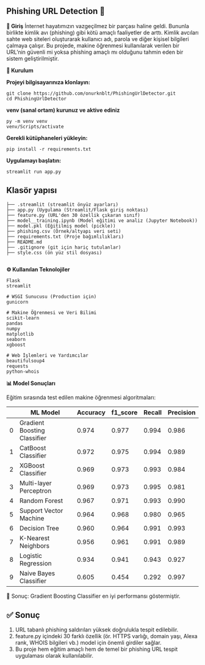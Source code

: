 ## Phishing URL Detection 🔎 ##



**📌 Giriş**
İnternet hayatımızın vazgeçilmez bir parçası haline geldi. Bununla birlikte kimlik avı (phishing) gibi kötü amaçlı faaliyetler de arttı. Kimlik avcıları sahte web siteleri oluşturarak kullanıcı adı, parola ve diğer kişisel bilgileri çalmaya çalışır.
Bu projede, makine öğrenmesi kullanılarak verilen bir URL’nin güvenli mi yoksa phishing amaçlı mı olduğunu tahmin eden bir sistem geliştirilmiştir.



**🚀 Kurulum**

**Projeyi bilgisayarınıza klonlayın:**
```
git clone https://github.com/onurknblt/PhishingUrlDetector.git
cd PhishingUrlDetector
```

**venv (sanal ortam) kurunuz ve aktive ediniz**
```
py -m venv venv
venv/Scripts/activate
```

**Gerekli kütüphaneleri yükleyin:**
```
pip install -r requirements.txt
```


**Uygulamayı başlatın:**
```
streamlit run app.py
```




## Klasör yapısı 
```
├── .streamlit (streamlit önyüz ayarları)
├── app.py (Uygulama (Streamlit/Flask giriş noktası)
├── feature.py (URL'den 30 özellik çıkaran sınıf)
├── model__training.ipynb (Model eğitimi ve analiz (Jupyter Notebook))
├── model.pkl (Eğitilmiş model (pickle))
├── phishing.csv (Örnek/altyapı veri seti)
├── requirements.txt (Proje bağımlılıkları)
├── README.md 
├── .gitignore (git için hariç tutulanlar)
├── style.css (ön yüz stil dosyası)


```




**⚙️ Kullanılan Teknolojiler**
```
Flask         
streamlit       

# WSGI Sunucusu (Production için)
gunicorn       

# Makine Öğrenmesi ve Veri Bilimi
scikit-learn      
pandas           
numpy
matplotlib
seaborn
xgboost       

# Web İşlemleri ve Yardımcılar
beautifulsoup4   
requests        
python-whois
```


**📊 Model Sonuçları**

Eğitim sırasında test edilen makine öğrenmesi algoritmaları:

||ML Model|	Accuracy|  	f1_score|	Recall|	Precision|
|---|---|---|---|---|---|
0|	Gradient Boosting Classifier|	0.974|	0.977|	0.994|	0.986|
1|	CatBoost Classifier|	        0.972|	0.975|	0.994|	0.989|
2|	XGBoost Classifier| 	        0.969|	0.973|	0.993|	0.984|
3|	Multi-layer Perceptron|	        0.969|	0.973|	0.995|	0.981|
4|	Random Forest|	                0.967|	0.971|	0.993|	0.990|
5|	Support Vector Machine|	        0.964|	0.968|	0.980|	0.965|
6|	Decision Tree|      	        0.960|	0.964|	0.991|	0.993|
7|	K-Nearest Neighbors|        	0.956|	0.961|	0.991|	0.989|
8|	Logistic Regression|        	0.934|	0.941|	0.943|	0.927|
9|	Naive Bayes Classifier|     	0.605|	0.454|	0.292|	0.997|

📌 Sonuç: Gradient Boosting Classifier en iyi performansı göstermiştir.



## ✅ Sonuç ##

1. URL tabanlı phishing saldırıları yüksek doğrulukla tespit edilebilir.
2. feature.py içindeki 30 farklı özellik (ör. HTTPS varlığı, domain yaşı, Alexa rank, WHOIS bilgileri vb.) model için önemli girdiler sağlar.
3. Bu proje hem eğitim amaçlı hem de temel bir phishing URL tespit uygulaması olarak kullanılabilir.
